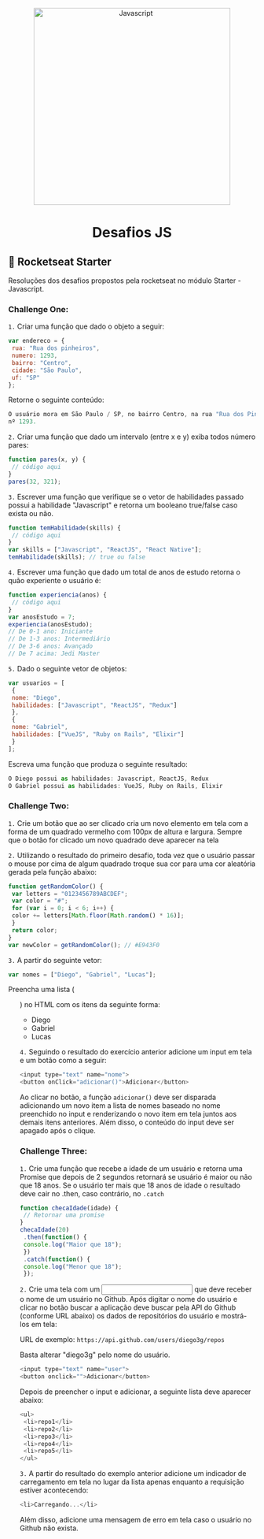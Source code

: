 <p align="center">
<img src="http://pluspng.com/img-png/logo-javascript-png-other-resolutions-240-240-pixels-240.png" width="400" alt="Javascript">
</p>
<h1 align="center">Desafios JS</h1>

## :rocket: Rocketseat Starter

Resoluções dos desafios propostos pela rocketseat no módulo Starter - Javascript.

### Challenge One:

`1.` Criar uma função que dado o objeto a seguir:
```js
var endereco = {
 rua: "Rua dos pinheiros",
 numero: 1293,
 bairro: "Centro",
 cidade: "São Paulo",
 uf: "SP"
};
```
Retorne o seguinte conteúdo:
```js
O usuário mora em São Paulo / SP, no bairro Centro, na rua "Rua dos Pinheiros" com
nº 1293.
```

`2.` Criar uma função que dado um intervalo (entre x e y) exiba todos número pares:
```js
function pares(x, y) {
 // código aqui
}
pares(32, 321);
```

`3.` Escrever uma função que verifique se o vetor de habilidades passado possui a habilidade "Javascript"
e retorna um booleano true/false caso exista ou não.
```js
function temHabilidade(skills) {
 // código aqui
}
var skills = ["Javascript", "ReactJS", "React Native"];
temHabilidade(skills); // true ou false
```

`4.` Escrever uma função que dado um total de anos de estudo retorna o quão experiente o usuário é:
```js
function experiencia(anos) {
 // código aqui
}
var anosEstudo = 7;
experiencia(anosEstudo);
// De 0-1 ano: Iniciante
// De 1-3 anos: Intermediário
// De 3-6 anos: Avançado
// De 7 acima: Jedi Master
```

`5.` Dado o seguinte vetor de objetos:
```js
var usuarios = [
 {
 nome: "Diego",
 habilidades: ["Javascript", "ReactJS", "Redux"]
 },
 {
 nome: "Gabriel",
 habilidades: ["VueJS", "Ruby on Rails", "Elixir"]
 }
];
```
Escreva uma função que produza o seguinte resultado:
```js
O Diego possui as habilidades: Javascript, ReactJS, Redux
O Gabriel possui as habilidades: VueJS, Ruby on Rails, Elixir
```

### Challenge Two:

`1.` Crie um botão que ao ser clicado cria um novo elemento em tela com a forma de um quadrado
vermelho com 100px de altura e largura. Sempre que o botão for clicado um novo quadrado deve
aparecer na tela

`2.` Utilizando o resultado do primeiro desafio, toda vez que o usuário passar o mouse por cima de
algum quadrado troque sua cor para uma cor aleatória gerada pela função abaixo:
```js
function getRandomColor() {
 var letters = "0123456789ABCDEF";
 var color = "#";
 for (var i = 0; i < 6; i++) {
 color += letters[Math.floor(Math.random() * 16)];
 }
 return color;
}
var newColor = getRandomColor(); // #E943F0
```

`3.` A partir do seguinte vetor:
```js
var nomes = ["Diego", "Gabriel", "Lucas"];
```
Preencha uma lista (<ul>) no HTML com os itens da seguinte forma:
- Diego
- Gabriel
- Lucas

`4.` Seguindo o resultado do exercício anterior adicione um input em tela e um botão como a seguir:
```js
<input type="text" name="nome">
<button onClick="adicionar()">Adicionar</button>
```
Ao clicar no botão, a função `adicionar()` deve ser disparada adicionando um novo item a lista de
nomes baseado no nome preenchido no input e renderizando o novo item em tela juntos aos
demais itens anteriores. Além disso, o conteúdo do input deve ser apagado após o clique.

### Challenge Three:

`1.` Crie uma função que recebe a idade de um usuário e retorna uma Promise que depois de 2
segundos retornará se usuário é maior ou não que 18 anos. Se o usuário ter mais que 18 anos de
idade o resultado deve cair no .then, caso contrário, no `.catch`
```js
function checaIdade(idade) {
 // Retornar uma promise
}
checaIdade(20)
 .then(function() {
 console.log("Maior que 18");
 })
 .catch(function() {
 console.log("Menor que 18");
 });
```

`2.` Crie uma tela com um <input> que deve receber o nome de um usuário no Github. Após digitar o
nome do usuário e clicar no botão buscar a aplicação deve buscar pela API do Github (conforme
URL abaixo) os dados de repositórios do usuário e mostrá-los em tela:

URL de exemplo: `https://api.github.com/users/diego3g/repos`

Basta alterar "diego3g" pelo nome do usuário.
```js
<input type="text" name="user">
<button onclick="">Adicionar</button>
```
Depois de preencher o input e adicionar, a seguinte lista deve aparecer abaixo:
```js
<ul>
 <li>repo1</li>
 <li>repo2</li>
 <li>repo3</li>
 <li>repo4</li>
 <li>repo5</li>
</ul>
```

`3.` A partir do resultado do exemplo anterior adicione um indicador de carregamento em tela no lugar
da lista apenas enquanto a requisição estiver acontecendo:
```js
<li>Carregando...</li>
```
Além disso, adicione uma mensagem de erro em tela caso o usuário no Github não exista.




